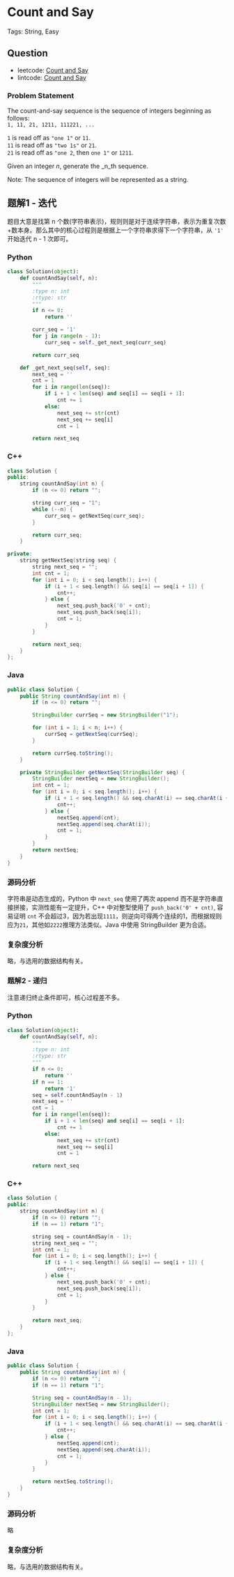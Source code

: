 # Count and Say

Tags: String, Easy

## Question

- leetcode: [Count and Say](https://leetcode.com/problems/count-and-say/)
- lintcode: [Count and Say](http://www.lintcode.com/en/problem/count-and-say/)

### Problem Statement

The count-and-say sequence is the sequence of integers beginning as follows:  
`1, 11, 21, 1211, 111221, ...`

`1` is read off as `"one 1"` or `11`.  
`11` is read off as `"two 1s"` or `21`.  
`21` is read off as `"one 2`, then `one 1"` or `1211`.  

Given an integer _n_, generate the _n_th sequence.

Note: The sequence of integers will be represented as a string.

## 题解1 - 迭代

题目大意是找第 n 个数(字符串表示)，规则则是对于连续字符串，表示为重复次数+数本身。那么其中的核心过程则是根据上一个字符串求得下一个字符串，从 `'1'` 开始迭代 n - 1 次即可。

### Python

```python
class Solution(object):
    def countAndSay(self, n):
        """
        :type n: int
        :rtype: str
        """
        if n <= 0:
            return ''

        curr_seq = '1'
        for j in range(n - 1):
            curr_seq = self._get_next_seq(curr_seq)

        return curr_seq

    def _get_next_seq(self, seq):
        next_seq = ''
        cnt = 1
        for i in range(len(seq)):
            if i + 1 < len(seq) and seq[i] == seq[i + 1]:
                cnt += 1
            else:
                next_seq += str(cnt)
                next_seq += seq[i]
                cnt = 1

        return next_seq
```

### C++

```cpp
class Solution {
public:
    string countAndSay(int n) {
        if (n <= 0) return "";

        string curr_seq = "1";
        while (--n) {
            curr_seq = getNextSeq(curr_seq);
        }

        return curr_seq;
    }

private:
    string getNextSeq(string seq) {
        string next_seq = "";
        int cnt = 1;
        for (int i = 0; i < seq.length(); i++) {
            if (i + 1 < seq.length() && seq[i] == seq[i + 1]) {
                cnt++;
            } else {
                next_seq.push_back('0' + cnt);
                next_seq.push_back(seq[i]);
                cnt = 1;
            }
        }

        return next_seq;
    }
};
```

### Java

```java
public class Solution {
    public String countAndSay(int n) {
        if (n <= 0) return "";

        StringBuilder currSeq = new StringBuilder("1");

        for (int i = 1; i < n; i++) {
            currSeq = getNextSeq(currSeq);
        }

        return currSeq.toString();
    }

    private StringBuilder getNextSeq(StringBuilder seq) {
        StringBuilder nextSeq = new StringBuilder();
        int cnt = 1;
        for (int i = 0; i < seq.length(); i++) {
            if (i + 1 < seq.length() && seq.charAt(i) == seq.charAt(i + 1)) {
                cnt++;
            } else {
                nextSeq.append(cnt);
                nextSeq.append(seq.charAt(i));
                cnt = 1;
            }
        }
        return nextSeq;
    }
}
```

### 源码分析

字符串是动态生成的，Python 中 `next_seq` 使用了两次 append 而不是字符串直接拼接，实测性能有一定提升，C++ 中对整型使用了 `push_back('0' + cnt)`, 容易证明 `cnt` 不会超过3，因为若出现`1111`，则逆向可得两个连续的1，而根据规则应为`21`，其他如`2222`推理方法类似。Java 中使用 StringBuilder 更为合适。

### 复杂度分析

略，与选用的数据结构有关。

### 题解2 - 递归

注意递归终止条件即可，核心过程差不多。

### Python

```python
class Solution(object):
    def countAndSay(self, n):
        """
        :type n: int
        :rtype: str
        """
        if n <= 0:
            return ''
        if n == 1:
            return '1'
        seq = self.countAndSay(n - 1)
        next_seq = ''
        cnt = 1
        for i in range(len(seq)):
            if i + 1 < len(seq) and seq[i] == seq[i + 1]:
                cnt += 1
            else:
                next_seq += str(cnt)
                next_seq += seq[i]
                cnt = 1

        return next_seq
```

### C++

``` c++
class Solution {
public:
    string countAndSay(int n) {
        if (n <= 0) return "";
        if (n == 1) return "1";

        string seq = countAndSay(n - 1);
        string next_seq = "";
        int cnt = 1;
        for (int i = 0; i < seq.length(); i++) {
            if (i + 1 < seq.length() && seq[i] == seq[i + 1]) {
                cnt++;
            } else {
                next_seq.push_back('0' + cnt);
                next_seq.push_back(seq[i]);
                cnt = 1;
            }
        }

        return next_seq;
    }
};
```

### Java

```java
public class Solution {
    public String countAndSay(int n) {
        if (n <= 0) return "";
        if (n == 1) return "1";

        String seq = countAndSay(n - 1);
        StringBuilder nextSeq = new StringBuilder();
        int cnt = 1;
        for (int i = 0; i < seq.length(); i++) {
            if (i + 1 < seq.length() && seq.charAt(i) == seq.charAt(i + 1)) {
                cnt++;
            } else {
                nextSeq.append(cnt);
                nextSeq.append(seq.charAt(i));
                cnt = 1;
            }
        }

        return nextSeq.toString();
    }
}
```

### 源码分析

略

### 复杂度分析

略，与选用的数据结构有关。
